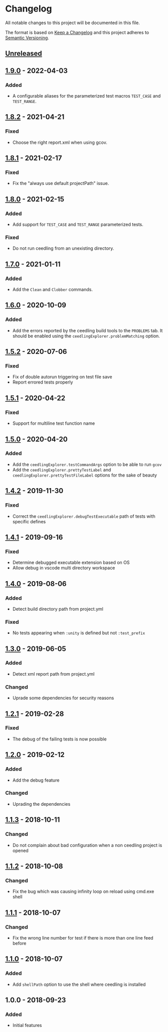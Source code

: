 # Changelog

All notable changes to this project will be documented in this file.

The format is based on [Keep a Changelog](http://keepachangelog.com/en/1.0.0/)
and this project adheres to [Semantic Versioning](http://semver.org/spec/v2.0.0.html).

## [Unreleased]

## [1.9.0] - 2022-04-03

### Added

* A configurable aliases for the parameterized test macros `TEST_CASE` and `TEST_RANGE`.

## [1.8.2] - 2021-04-21

### Fixed

* Choose the right report.xml when using gcov.

## [1.8.1] - 2021-02-17

### Fixed

* Fix the "always use default projectPath" issue.

## [1.8.0] - 2021-02-15

### Added

* Add support for `TEST_CASE` and `TEST_RANGE` parameterized tests.

### Fixed

* Do not run ceedling from an unexisting directory.

## [1.7.0] - 2021-01-11

### Added

* Add the `Clean` and `Clobber` commands.

## [1.6.0] - 2020-10-09

### Added

* Add the errors reported by the ceedling build tools to the `PROBLEMS` tab. It should be enabled using the `ceedlingExplorer.problemMatching` option.

## [1.5.2] - 2020-07-06

### Fixed

* Fix of double autorun triggering on test file save
* Report errored tests properly

## [1.5.1] - 2020-04-22

### Fixed

* Support for multiline test function name

## [1.5.0] - 2020-04-20

### Added

* Add the `ceedlingExplorer.testCommandArgs` option to be able to run `gcov`
* Add the `ceedlingExplorer.prettyTestLabel` and `ceedlingExplorer.prettyTestFileLabel` options for the sake of beauty

## [1.4.2] - 2019-11-30

### Fixed

* Correct the `ceedlingExplorer.debugTestExecutable` path of tests with specific defines

## [1.4.1] - 2019-09-16

### Fixed

* Determine debugged executable extension based on OS
* Allow debug in vscode multi directory workspace

## [1.4.0] - 2019-08-06

### Added

* Detect build directory path from project.yml

### Fixed

* No tests appearing when `:unity` is defined but not `:test_prefix`

## [1.3.0] - 2019-06-05

### Added

* Detect xml report path from project.yml

### Changed

* Uprade some dependencies for security reasons

## [1.2.1] - 2019-02-28

### Fixed

* The debug of the failing tests is now possible

## [1.2.0] - 2019-02-12

### Added

* Add the debug feature

### Changed

* Uprading the dependencies

## [1.1.3] - 2018-10-11

### Changed

* Do not complain about bad configuration when a non ceedling project is opened

## [1.1.2] - 2018-10-08

### Changed

* Fix the bug which was causing infinity loop on reload using cmd.exe shell

## [1.1.1] - 2018-10-07

### Changed

* Fix the wrong line number for test if there is more than one line feed before

## [1.1.0] - 2018-10-07

### Added

* Add `shellPath` option to use the shell where ceedling is installed

## 1.0.0 - 2018-09-23

### Added

* Initial features

[Unreleased]: https://github.com/numaru/vscode-ceedling-test-adapter/compare/v1.9.0...develop
[1.9.0]: https://github.com/numaru/vscode-ceedling-test-adapter/compare/v1.8.2...v1.9.0
[1.8.2]: https://github.com/numaru/vscode-ceedling-test-adapter/compare/v1.8.1...v1.8.2
[1.8.1]: https://github.com/numaru/vscode-ceedling-test-adapter/compare/v1.8.0...v1.8.1
[1.8.0]: https://github.com/numaru/vscode-ceedling-test-adapter/compare/v1.7.0...v1.8.0
[1.7.0]: https://github.com/numaru/vscode-ceedling-test-adapter/compare/v1.6.0...v1.7.0
[1.6.0]: https://github.com/numaru/vscode-ceedling-test-adapter/compare/v1.5.1...v1.6.0
[1.5.2]: https://github.com/numaru/vscode-ceedling-test-adapter/compare/v1.5.1...v1.5.2
[1.5.1]: https://github.com/numaru/vscode-ceedling-test-adapter/compare/v1.5.0...v1.5.1
[1.5.0]: https://github.com/numaru/vscode-ceedling-test-adapter/compare/v1.4.2...v1.5.0
[1.4.2]: https://github.com/numaru/vscode-ceedling-test-adapter/compare/v1.4.1...v1.4.2
[1.4.1]: https://github.com/numaru/vscode-ceedling-test-adapter/compare/v1.4.0...v1.4.1
[1.4.0]: https://github.com/numaru/vscode-ceedling-test-adapter/compare/v1.3.0...v1.4.0
[1.3.0]: https://github.com/numaru/vscode-ceedling-test-adapter/compare/v1.2.1...v1.3.0
[1.2.1]: https://github.com/numaru/vscode-ceedling-test-adapter/compare/v1.2.0...v1.2.1
[1.2.0]: https://github.com/numaru/vscode-ceedling-test-adapter/compare/v1.1.3...v1.2.0
[1.1.3]: https://github.com/numaru/vscode-ceedling-test-adapter/compare/v1.1.2...v1.1.3
[1.1.2]: https://github.com/numaru/vscode-ceedling-test-adapter/compare/v1.1.1...v1.1.2
[1.1.1]: https://github.com/numaru/vscode-ceedling-test-adapter/compare/v1.1.0...v1.1.1
[1.1.0]: https://github.com/numaru/vscode-ceedling-test-adapter/compare/v1.0.0...v1.1.0

